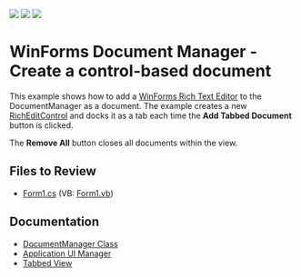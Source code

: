 <!-- default badges list -->
![](https://img.shields.io/endpoint?url=https://codecentral.devexpress.com/api/v1/VersionRange/128616012/14.1.3%2B)
[![](https://img.shields.io/badge/Open_in_DevExpress_Support_Center-FF7200?style=flat-square&logo=DevExpress&logoColor=white)](https://supportcenter.devexpress.com/ticket/details/E3912)
[![](https://img.shields.io/badge/📖_How_to_use_DevExpress_Examples-e9f6fc?style=flat-square)](https://docs.devexpress.com/GeneralInformation/403183)
<!-- default badges end -->

# WinForms Document Manager - Create a control-based document

This example shows how to add a [WinForms Rich Text Editor](https://docs.devexpress.com/WindowsForms/4946/controls-and-libraries/rich-text-editor) to the DocumentManager as a document. The example creates a new [RichEditControl](https://docs.devexpress.com/WindowsForms/DevExpress.XtraRichEdit.RichEditControl) and docks it as a tab each time the **Add Tabbed Document** button is clicked.

The **Remove All** button closes all documents within the view.


## Files to Review

* [Form1.cs](./CS/DcoumentManagerContentGenerator/Form1.cs) (VB: [Form1.vb](./VB/DcoumentManagerContentGenerator/Form1.vb))


## Documentation

* [DocumentManager Class](https://docs.devexpress.com/WindowsForms/DevExpress.XtraBars.Docking2010.DocumentManager)
* [Application UI Manager](https://docs.devexpress.com/WindowsForms/11359/controls-and-libraries/application-ui-manager)
* [Tabbed View](https://docs.devexpress.com/WindowsForms/11355/controls-and-libraries/application-ui-manager/views/tabbed-view)
